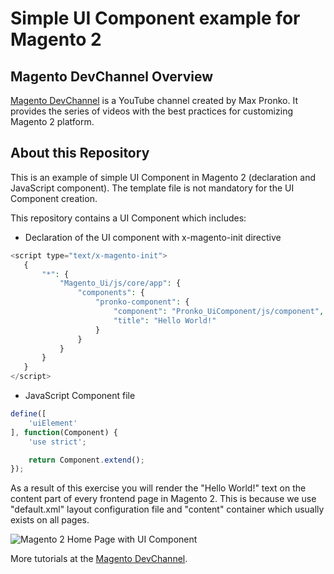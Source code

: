 # Simple UI Component example for Magento 2

## Magento DevChannel Overview
[Magento DevChannel](https://www.youtube.com/maxpronko) is a YouTube channel created by Max Pronko. It provides the series of videos with the best practices for customizing Magento 2 platform.

## About this Repository
This is an example of simple UI Component in Magento 2 (declaration and JavaScript component). The template file is not mandatory for the UI Component creation.

This repository contains a UI Component which includes:
* Declaration of the UI component with x-magento-init directive

```php
<script type="text/x-magento-init">
   {
       "*": {
           "Magento_Ui/js/core/app": {
               "components": {
                   "pronko-component": {
                       "component": "Pronko_UiComponent/js/component",
                       "title": "Hello World!"
                   }
               }
           }
       }
   }
</script>
```

* JavaScript Component file
```javascript
define([
    'uiElement'
], function(Component) {
    'use strict';

    return Component.extend();
});
```

As a result of this exercise you will render the "Hello World!" text on the content part of every frontend page in Magento 2. This is because we use "default.xml" layout configuration file and "content" container which usually exists on all pages. 

![Magento 2 Home Page with UI Component](https://github.com/mcspronko/magento-2-ui-component/blob/master/docs/simple-ui-component-magento-devchannel.png)

More tutorials at the [Magento DevChannel](https://www.youtube.com/maxpronko).
